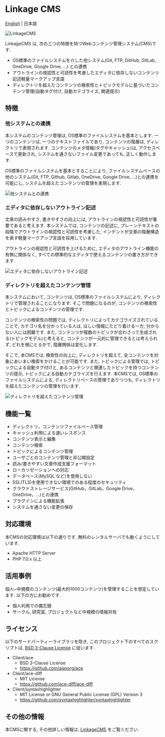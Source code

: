 # Linkage CMS

[English](./README.md) | 日本語

![LinkageCMS](http://contentsviewer.work/Master/LinkageCMS/Images/Logo.jpg)

LinkageCMS は, 次の三つの特徴を持つWebコンテンツ管理システム(CMS)です.

* OS標準のファイルシステムを介した他システム(Git, FTP, GitHub, GitLab, OneDrive, Google Drive, ...) との連携
* アウトラインの視認性と可読性を考慮したエディタに依存しないコンテンツ記述軽量マークアップ言語
* ディレクトリを超えたコンテンツの検索性とトピックモデルに基づいたコンテンツ管理(自動タグ付け, 自動カテゴライズ, 関連提示)

## 特徴
### 他システムとの連携
本システムのコンテンツ管理は, OS標準のファイルシステムを基本とします.
一つのコンテンツは, 一つのテキストファイルであり, コンテンツの階層は, ディレクトリで表現されます.
コンテンツのメタ情報(タグやキャッシュ)は, アクセスベースで更新され, システムを通さないファイル変更であっても,
正しく動作します. 

OS標準のファイルシステムを基本とすることにより, ファイルシステムベースの他のシステム(Git, FTP, Github, Gitlab, OneDrive, Google Drive, ...)との連携を可能にし, システムを超えたコンテンツの管理を実現します.

![他システムとの連携](http://contentsviewer.work/Master/LinkageCMS/Images/Integration.jpg)

### エディタに依存しないアウトライン記述
文章の読みやすさ, 書きやすさの向上には, アウトラインの視認性と可読性が重要であると考えます. 
本システムでは, コンテンツの記述に, プレーンテキストの段階でアウトラインの視認性と可読性を考慮した, インデントが文章の階層構造を表す軽量マークアップ言語を採用しています.

アウトラインの視認性と可読性を上げるために, エディタのアウトライン機能の有無に関係なく, すべての標準的なエディタで使えるコンテンツの書き方ができます.

![エディタに依存しないアウトライン記述](http://contentsviewer.work/Master/LinkageCMS/Images/OutlineEditorFree.jpg)

### ディレクトリを超えたコンテンツ管理
本システムにおいて, コンテンツは, OS標準のファイルシステムにより, ディレクトリで管理されることになります. 
そこで問題になるのが, コンテンツの検索性とトピックによるコンテンツの管理です.

コンテンツの検索性の問題では, ディレクトリによってカテゴライズされていることで, カテゴリ名を分かっている人は, ほしい情報にたどり着ける一方, 分からない人には困難です.
また, コンテンツが複数のトピックが合わさって生成される(トピックモデル)と考えると, コンテンツが一元的に管理できるとは考えられず, どれを根にとるかで, 階層関係は変化します. 

そこで, 本CMSでは, 検索性の向上に, ディレクトリを超えて, 全コンテンツを対象にあいまい検索をかけることが可能です. 
また, トピックによる管理では, トピックによる自動タグ付けと, あるコンテンツと関連したトピックを持つコンテンツの提示, トピックによる自動カテゴライズを行えます. 本CMSでは, OS標準のファイルシステムによる, ディレクトリベースの管理でありつつも, ディレクトリを超えたコンテンツの管理を行います.

![ディレクトリを超えたコンテンツ管理](http://contentsviewer.work/Master/LinkageCMS/Images/AcrossDirectories.jpg)

## 機能一覧
* ディレクトリ，コンテンツファイルベース管理
* キャッシュ利用による速いレスポンス
* コンテンツ表示と編集
* コンテンツ検索
* トピックによるコンテンツ管理
* ユーザごとのコンテンツ管理と非公開設定
* 読み/書きやすい文章作成支援フォーマット
* ローカリゼーションへの対応
* データベース(MySQL など)を使用しない
* SSL(TLS)を使用できない環境でのある程度のセキュリティ
* クラウドストレージサービス(GitHub，GitLab，Google Drive，OneDrive，...)との連携
* プラグインによる機能拡張
* システムを通さない変更の保存

## 対応環境
本CMSの対応環境は以下の通りです. 無料のレンタルサーバでも動くようにしています.

* Apache HTTP Server
* PHP 7.0.x 以上

## 活用事例
個人~中規模のコンテンツ(最大約1000コンテンツ)を管理することを想定しています.
以下の方にお勧めです.

* 個人利用での備忘録
* サークル, 研究室, プロジェクトなど中規模の情報共有

## ライセンス
以下のサードパーティーライブラリを除き, このプロジェクト下のすべてのスクリプトは, [BSD 3-Clause License](./LICENSE) に従います.

* Client/ace
    * BSD 3-Clause License
    * <https://github.com/ajaxorg/ace>
* Client/ace-diff
    * MIT License
    * <https://github.com/ace-diff/ace-diff>
* Client/syntaxhighlighter
    * MIT License or GNU General Public License (GPL) Version 3
    * <https://github.com/syntaxhighlighter/syntaxhighlighter>

## その他の情報
本CMSに関する, その他詳しい情報は, [LinkageCMS](http://contentsviewer.work/Master/LinkageCMS/LinkageCMS) をご覧ください.

